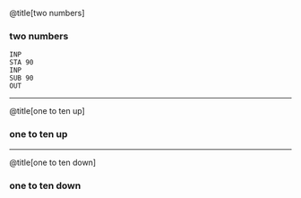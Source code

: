 @title[two numbers]
### two numbers
```
INP
STA 90
INP
SUB 90
OUT
```
---
@title[one to ten up]
### one to ten up

---
@title[one to ten down]
### one to ten down
